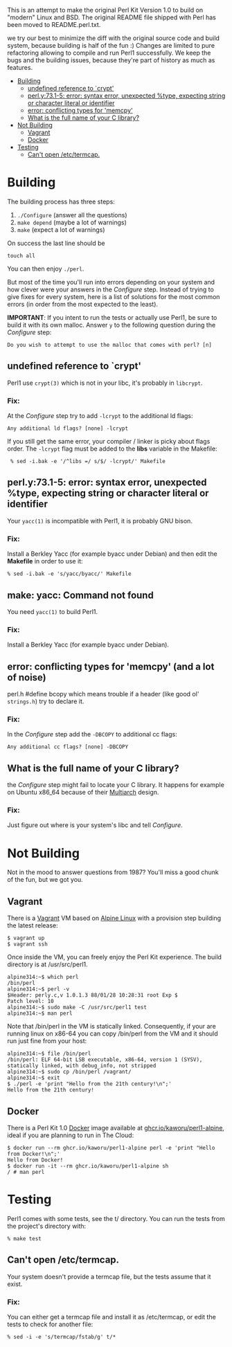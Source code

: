 This is an attempt to make the original Perl Kit Version 1.0 to build on
"modern" Linux and BSD. The original README file shipped with Perl has been
moved to README.perl.txt.

we try our best to minimize the diff with the original source code and build
system, because building is half of the fun :) Changes are limited to pure
refactoring allowing to compile and run Perl1 successfully. We keep the bugs
and the building issues, because they're part of history as much as features.

- [Building](#building)
  - [undefined reference to \`crypt'](#undefined-reference-to-crypt)
  - [perl.y:73.1-5: error: syntax error, unexpected %type, expecting string or character literal or identifier](#perly731-5-error-syntax-error-unexpected-type-expecting-string-or-character-literal-or-identifier)
  - [error: conflicting types for 'memcpy'](#error-conflicting-types-for-memcpy-and-a-lot-of-noise)
  - [What is the full name of your C library?](#what-is-the-full-name-of-your-c-library)
- [Not Building](#not-building)
  - [Vagrant](#vagrant)
  - [Docker](#docker)
- [Testing](#testing)
  - [Can't open /etc/termcap.](#cant-open-etctermcap)

Building
========
The building process has three steps:

1. `./Configure` (answer all the questions)
2. `make depend` (maybe a lot of warnings)
3. `make` (expect a lot of warnings)

On success the last line should be

	touch all

You can then enjoy `./perl`.

But most of the time you'll run into errors depending on your system and how
clever were your answers in the *Configure* step. Instead of trying to give
fixes for every system, here is a list of solutions for the most common errors
(in order from the most expected to the least).

**IMPORTANT**: If you intent to run the tests or actually use Perl1, be sure to
build it with its own malloc. Answer `y` to the following question during the
*Configure* step:

	Do you wish to attempt to use the malloc that comes with perl? [n]


undefined reference to \`crypt'
------------------------------
Perl1 use `crypt(3)` which is not in your libc, it's probably in `libcrypt`.

### Fix:
At the *Configure* step try to add `-lcrypt` to the additional ld flags:

	Any additional ld flags? [none] -lcrypt

If you still get the same error, your compiler / linker is picky about flags
order. The `-lcrypt` flag must be added to the **libs** variable in the
Makefile:

	 % sed -i.bak -e '/^libs =/ s/$/ -lcrypt/' Makefile

perl.y:73.1-5: error: syntax error, unexpected %type, expecting string or character literal or identifier
---------------------------------------------------------------------------------------------------------
Your `yacc(1)` is incompatible with Perl1, it is probably GNU bison.

### Fix:
Install a Berkley Yacc (for example byacc under Debian) and then edit the
**Makefile** in order to use it:

	% sed -i.bak -e 's/yacc/byacc/' Makefile

make: yacc: Command not found
-----------------------------
You need `yacc(1)` to build Perl1.

### Fix:
Install a Berkley Yacc (for example byacc under Debian).

error: conflicting types for 'memcpy' (and a lot of noise)
----------------------------------------------------------
perl.h #define bcopy which means trouble if a header (like good ol'
`strings.h`) try to declare it.

### Fix:
In the *Configure* step add the `-DBCOPY` to additional cc flags:

	Any additional cc flags? [none] -DBCOPY

What is the full name of your C library?
----------------------------------------
the *Configure* step might fail to locate your C library. It happens for
example on Ubuntu x86\_64 because of their
[Multiarch](https://wiki.ubuntu.com/MultiarchSpec) design.

### Fix:
Just figure out where is your system's libc and tell *Configure*.

Not Building
============
Not in the mood to answer questions from 1987? You'll miss a good chunk of the
fun, but we got you.

Vagrant
-------
There is a [Vagrant](https://www.vagrantup.com/) VM based on [Alpine
Linux](https://alpinelinux.org/) with a provision step building the latest
release:

```console
$ vagrant up
$ vagrant ssh
```

Once inside the VM, you can freely enjoy the Perl Kit experience. The build
directory is at /usr/src/perl1.

```console
alpine314:~$ which perl
/bin/perl
alpine314:~$ perl -v
$Header: perly.c,v 1.0.1.3 88/01/28 10:28:31 root Exp $
Patch level: 10
alpine314:~$ sudo make -C /usr/src/perl1 test
alpine314:~$ man perl
```

Note that /bin/perl in the VM is statically linked. Consequently, if your are
running linux on x86-64 you can copy /bin/perl from the VM and it should run
just fine from your host:

```console
alpine314:~$ file /bin/perl
/bin/perl: ELF 64-bit LSB executable, x86-64, version 1 (SYSV), statically linked, with debug_info, not stripped
alpine314:~$ sudo cp /bin/perl /vagrant/
alpine314:~$ exit
$ ./perl -e 'print "Hello from the 21th century!\n";'
Hello from the 21th century!
```

Docker
------
There is a Perl Kit 1.0 [Docker](https://www.docker.com/) image available at
[ghcr.io/kaworu/perl1-alpine](ghcr.io/kaworu/perl1-alpine), ideal if you are
planning to run in The Cloud:

```console
$ docker run --rm ghcr.io/kaworu/perl1-alpine perl -e 'print "Hello from Docker!\n";'
Hello from Docker!
$ docker run -it --rm ghcr.io/kaworu/perl1-alpine sh
/ # man perl
```

Testing
=======
Perl1 comes with some tests, see the t/ directory. You can run the tests from
the project's directory with:

	% make test

Can't open /etc/termcap.
------------------------
Your system doesn't provide a termcap file, but the tests assume that it exist.

### Fix:
You can either get a termcap file and install it as /etc/termcap, or edit the
tests to check for another file:

	% sed -i -e 's/termcap/fstab/g' t/*
